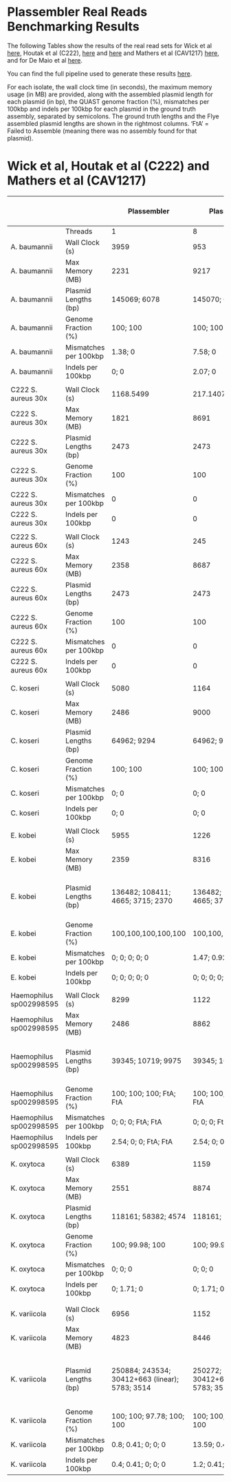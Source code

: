 # Plassembler Real Reads Benchmarking Results 


The following Tables show the results of the real read sets for Wick et al [here](https://github.com/rrwick/Small-plasmid-Nanopore/blob/main/method.md), Houtak et al (C222), [here](https://doi.org/10.1101/2023.03.28.534496) and [here](https://github.com/gbouras13/CRS_Saureus_Evolutionary_Landscape) and Mathers et al (CAV1217) [here](https://doi.org/10.1128/AAC.01823-16), and for De Maio et al [here](https://doi.org/10.1099/mgen.0.000294).

You can find the full pipeline used to generate these results [here](https://github.com/gbouras13/plassembler_simulation_benchmarking).

For each isolate, the wall clock time (in seconds), the maximum memory usage (in MB) are provided, along with the assembled plasmid length for each plasmid  (in bp), the QUAST genome fraction (%), mismatches per 100kbp and indels per 100kbp for each plasmid in the ground truth assembly, separated by semicolons. The ground truth lengths and the Flye assembled plasmid lengths are shown in the rightmost columns. ‘FtA’ = Failed to Assemble (meaning there was no assembly found for that plasmid).


Wick et al, Houtak et al (C222) and Mathers et al (CAV1217)
=================================

|                         |                       | Plassembler                                    | Plassembler                                    | Plassembler                                    | Unicycler                                      | Unicycler                                      | Unicycler                                      | Ground Truth Length                        | Flye Length (From Plassembler) |
| ----------------------- | --------------------- | ---------------------------------------------- | ---------------------------------------------- | ---------------------------------------------- | ---------------------------------------------- | ---------------------------------------------- | ---------------------------------------------- | ------------------------------------------ | ------------------------------ |
|                         | Threads               | 1                                              | 8                                              | 16                                             | 1                                              | 8                                              | 16                                             |                                            |                                |
| A. baumannii            | Wall Clock (s)        | 3959                                           | 953                                            | 476                                            | 46227                                          | 7442                                           | 3649                                           |                                            |                                |
| A. baumannii            | Max Memory (MB)       | 2231                                           | 9217                                           | 15816                                          | 5180                                           | 7003                                           | 14041                                          |                                            |                                |
| A. baumannii            | Plasmid Lengths (bp)  | 145069; 6078                                   | 145070; 6078                                   | 145068; 6078                                   | 145069; 6078                                   | 145069; 6078                                   | 145069; 6078                                   | 145069; 6078                               | 145024; 12158                  |
| A. baumannii            | Genome Fraction (%)   | 100; 100                                       | 100; 100                                       | 100; 100                                       | 100; 100                                       | 100; 100                                       | 100; 100                                       |                                            |                                |
| A. baumannii            | Mismatches per 100kbp | 1.38; 0                                        | 7.58; 0                                        | 2.07; 0                                        | 18.19; 0                                       | 18.19; 0                                       | 18.19; 0                                       |                                            |                                |
| A. baumannii            | Indels per 100kbp     | 0; 0                                           | 2.07; 0                                        | 0.69; 0                                        | 0.63; 0                                        | 0.63; 0                                        | 0.63; 0                                        |                                            |                                |
|                         |                       |                                                |                                                |                                                |                                                |                                                |                                                |                                            |                                |
| C222 S. aureus 30x      | Wall Clock (s)        | 1168.5499                                      | 217.1407                                       | 200.3126                                       | 23910.1907                                     | 2889.0714                                      | 1947.4743                                      |                                            |                                |
| C222 S. aureus 30x      | Max Memory (MB)       | 1821                                           | 8691                                           | 4788                                           | 3385                                           | 6779                                           | 12504.45                                       |                                            |                                |
| C222 S. aureus 30x      | Plasmid Lengths (bp)  | 2473                                           | 2473                                           | 2473                                           | 2473                                           | 2473                                           | 2473                                           | 2473                                       | 2471                           |
| C222 S. aureus 30x      | Genome Fraction (%)   | 100                                            | 100                                            | 100                                            | 100                                            | 100                                            | 100                                            |                                            |                                |
| C222 S. aureus 30x      | Mismatches per 100kbp | 0                                              | 0                                              | 0                                              | 0                                              | 0                                              | 0                                              |                                            |                                |
| C222 S. aureus 30x      | Indels per 100kbp     | 0                                              | 0                                              | 0                                              | 0                                              | 0                                              | 0                                              |                                            |                                |
|                         |                       |                                                |                                                |                                                |                                                |                                                |                                                |                                            |                                |
| C222 S. aureus 60x      | Wall Clock (s)        | 1243                                           | 245                                            | 219.07                                         | 31093.06                                       | 3679.12                                        | 2420.97                                        |                                            |                                |
| C222 S. aureus 60x      | Max Memory (MB)       | 2358                                           | 8687                                           | 4700                                           | 3385                                           | 6958                                           | 13553.79                                       |                                            |                                |
| C222 S. aureus 60x      | Plasmid Lengths (bp)  | 2473                                           | 2473                                           | 2473                                           | 2473                                           | 2473                                           | 2473                                           | 2473                                       | 2471                           |
| C222 S. aureus 60x      | Genome Fraction (%)   | 100                                            | 100                                            | 100                                            | 100                                            | 100                                            | 100                                            |                                            |                                |
| C222 S. aureus 60x      | Mismatches per 100kbp | 0                                              | 0                                              | 0                                              | 0                                              | 0                                              | 0                                              |                                            |                                |
| C222 S. aureus 60x      | Indels per 100kbp     | 0                                              | 0                                              | 0                                              | 0                                              | 0                                              | 0                                              |                                            |                                |
|                         |                       |                                                |                                                |                                                |                                                |                                                |                                                |                                            |                                |
| C. koseri               | Wall Clock (s)        | 5080                                           | 1164                                           | 664                                            | 46448                                          | 7518                                           | 3695.6499                                      |                                            |                                |
| C. koseri               | Max Memory (MB)       | 2486                                           | 9000                                           | 13084                                          | 4868                                           | 7781                                           | 14041.38                                       |                                            |                                |
| C. koseri               | Plasmid Lengths (bp)  | 64962; 9294                                    | 64962; 9294                                    | 64962; 9294                                    | 64962; 9294                                    | 64962; 9294                                    | 64962; 9294                                    | 64962; 9294                                | 64931; 9287                    |
| C. koseri               | Genome Fraction (%)   | 100; 100                                       | 100; 100                                       | 100; 100                                       | 100; 100                                       | 100; 100                                       | 100; 100                                       |                                            |                                |
| C. koseri               | Mismatches per 100kbp | 0; 0                                           | 0; 0                                           | 0; 0                                           | 0; 0                                           | 0; 0                                           | 0; 0                                           |                                            |                                |
| C. koseri               | Indels per 100kbp     | 0; 0                                           | 0; 0                                           | 0; 0                                           | 0; 0                                           | 0; 0                                           | 0; 0                                           |                                            |                                |
|                         |                       |                                                |                                                |                                                |                                                |                                                |                                                |                                            |                                |
| E. kobei                | Wall Clock (s)        | 5955                                           | 1226                                           | 955                                            | 50203                                          | 7752                                           | 4112.6985                                      |                                            |                                |
| E. kobei                | Max Memory (MB)       | 2359                                           | 8316                                           | 5538                                           | 4473                                           | 7616                                           | 14062.13                                       |                                            |                                |
| E. kobei                | Plasmid Lengths (bp)  | 136482; 108411; 4665; 3715; 2370               | 136482; 108411; 4665; 3715; 2370               | 136478; 108411; 4665; 3715; 2370               | 136482; 108411; 4665; 3715; 2370               | 136482; 108411; 4665; 3715; 2370               | 136482; 108411; 4665; 3715; 2370               | 136482; 108411; 4665; 3715; 2370           | 136409; 108359                 |
| E. kobei                | Genome Fraction (%)   | 100,100,100,100,100                            | 100,100,100,100,100                            | 100,100,100,100,100                            | 100,100,100,100,100                            | 100,100,100,100,100                            | 100,100,100,100,100                            |                                            |                                |
| E. kobei                | Mismatches per 100kbp | 0; 0; 0; 0; 0                                  | 1.47; 0.92; 0; 0; 0                            | 0.73; 0; 0; 0; 0                               | 137.47; 3.6; 0; 0; 0                           | 137.47; 3.6; 0; 0; 0                           | 137.47; 3.6; 0; 0; 0                           |                                            |                                |
| E. kobei                | Indels per 100kbp     | 0; 0; 0; 0; 0                                  | 0; 0; 0; 0; 0                                  | 2.2; 0; 0; 0; 0                                | 4.68; 0; 0; 0; 0                               | 4.68; 0; 0; 0; 0                               | 4.68; 0; 0; 0; 0                               |                                            |                                |
|                         |                       |                                                |                                                |                                                |                                                |                                                |                                                |                                            |                                |
| Haemophilus sp002998595 | Wall Clock (s)        | 8299                                           | 1122                                           | 751.2137                                       | 37282                                          | 4509                                           | 2944                                           |                                            |                                |
| Haemophilus sp002998595 | Max Memory (MB)       | 2486                                           | 8862                                           | 16397.36                                       | 4064                                           | 7455                                           | 14041                                          |                                            |                                |
| Haemophilus sp002998595 | Plasmid Lengths (bp)  | 39345; 10719; 9975                             | 39345; 10719; 9975                             | 39345; 10719; 9975                             | 39345; 10719; 9975                             | 39345; 10719; 9975                             | 39345; 10719; 9975                             | 39398; 10719; 9975; 7392; 5675             | 39384; 21380; 19932; FtA; 5667 |
| Haemophilus sp002998595 | Genome Fraction (%)   | 100; 100; 100; FtA; FtA                        | 100; 100; 100; FtA; FtA                        | 100; 100; 100; FtA; FtA                        | 100; 100; 100; FtA; FtA                        | 100; 100; 100; FtA; FtA                        | 100; 100; 100; FtA; FtA                        |                                            |                                |
| Haemophilus sp002998595 | Mismatches per 100kbp | 0; 0; 0; FtA; FtA                              | 0; 0; 0; FtA; FtA                              | 0; 0; 0; FtA; FtA                              | 0; 0; 0; FtA; FtA                              | 0; 0; 0; FtA; FtA                              | 0; 0; 0; FtA; FtA                              |                                            |                                |
| Haemophilus sp002998595 | Indels per 100kbp     | 2.54; 0; 0; FtA; FtA                           | 2.54; 0; 0; FtA; FtA                           | 2.54; 0; 0; FtA; FtA                           | 2.54; 0; 0; FtA; FtA                           | 2.54; 0; 0; FtA; FtA                           | 2.54; 0; 0; FtA; FtA                           |                                            |                                |
|                         |                       |                                                |                                                |                                                |                                                |                                                |                                                |                                            |                                |
| K. oxytoca              | Wall Clock (s)        | 6389                                           | 1159                                           | 711                                            | 58823                                          | 9659                                           | 5036.2259                                      |                                            |                                |
| K. oxytoca              | Max Memory (MB)       | 2551                                           | 8874                                           | 17098                                          | 5832                                           | 8128                                           | 14041.44                                       |                                            |                                |
| K. oxytoca              | Plasmid Lengths (bp)  | 118161; 58382; 4574                            | 118161; 58382; 4574                            | 118161; 58382; 4574                            | 118161; 58472; 4574                            | 118161; 58472; 4574                            | 118161; 58472; 4574                            | 118161; 58472; 4574                        | 118092; 58416; 9133            |
| K. oxytoca              | Genome Fraction (%)   | 100; 99.98; 100                                | 100; 99.98; 100                                | 100; 99.98; 100                                | 100; 99.98; 100                                | 100; 99.98; 100                                | 100; 99.98; 100                                |                                            |                                |
| K. oxytoca              | Mismatches per 100kbp | 0; 0; 0                                        | 0; 0; 0                                        | 0; 0; 0                                        | 325.01; 0; 0                                   | 325.01; 0; 0                                   | 325.01; 0; 0                                   |                                            |                                |
| K. oxytoca              | Indels per 100kbp     | 0; 1.71; 0                                     | 0; 1.71; 0                                     | 0; 1.71; 0                                     | 10.56; 0; 0                                    | 10.56; 0; 0                                    | 10.56; 0; 0                                    |                                            |                                |
|                         |                       |                                                |                                                |                                                |                                                |                                                |                                                |                                            |                                |
|                         |                       |                                                |                                                |                                                |                                                |                                                |                                                |                                            |                                |
| K. variicola            | Wall Clock (s)        | 6956                                           | 1152                                           | 693                                            | 51865                                          | 7481                                           | 4057                                           |                                            |                                |
| K. variicola            | Max Memory (MB)       | 4823                                           | 8446                                           | 6833                                           | 3583                                           | 7100                                           | 13647                                          |                                            |                                |
| K. variicola            | Plasmid Lengths (bp)  | 250884; 243534; 30412+663 (linear); 5783; 3514 | 250272; 243534; 30412+663 (linear); 5783; 3514 | 250884; 243534; 30412+663 (linear); 5783; 3514 | 250902; 243534; 30412+663 (linear); 5783; 3514 | 250902; 243534; 30412+663 (linear); 5783; 3514 | 250902; 243534; 30412+663 (linear); 5783; 3514 | 250980; 243620; 31780 (linear); 5783; 3514 | 250828; 243496; 31698; 5777    |
| K. variicola            | Genome Fraction (%)   | 100; 100; 97.78; 100; 100                      | 100; 100; 97.78; 100; 100                      | 100; 100; 97.78; 100; 100                      | 100; 100; 97.78; 100; 100                      | 100; 100; 97.78; 100; 100                      | 100; 100; 97.78; 100; 100                      |                                            |                                |
| K. variicola            | Mismatches per 100kbp | 0.8; 0.41; 0; 0; 0                             | 13.59; 0.41; 0; 0; 0                           | 0.8; 0.41; 0; 0; 0                             | 105.81; 0.41; 0; 0; 0                          | 105.81; 0.41; 0; 0; 0                          | 105.81; 0.41; 0; 0; 0                          |                                            |                                |
| K. variicola            | Indels per 100kbp     | 0.4; 0.41; 0; 0; 0                             | 1.2; 0.41; 0; 0; 0                             | 0.8; 0.41; 0; 0; 0                             | 3.54; 0.41; 0; 0; 0                            | 3.54; 0.41; 0; 0; 0                            | 3.54; 0.41; 0; 0; 0                            |                                            |                                |
